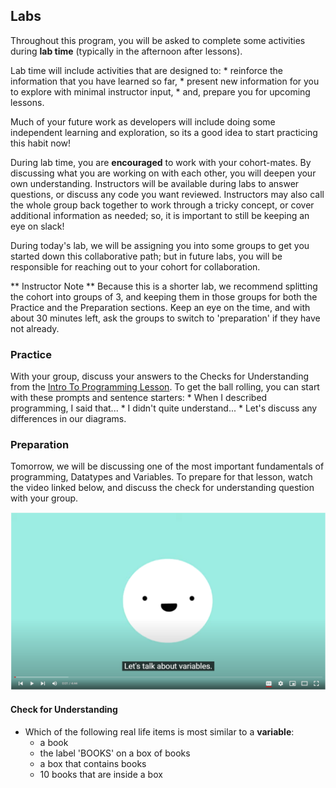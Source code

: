 ## Labs

Throughout this program, you will be asked to complete some activities during **lab time** (typically in the afternoon after lessons).  

Lab time will include activities that are designed to:
    * reinforce the information that you have learned so far,
    * present new information for you to explore with minimal instructor input,
    * and, prepare you for upcoming lessons.

Much of your future work as developers will include doing some independent learning and exploration, so its a good idea to start practicing this habit now!

During lab time, you are **encouraged** to work with your cohort-mates. By discussing what you are working on with each other, you will deepen your own understanding.  Instructors will be available during labs to answer questions, or discuss any code you want reviewed.  Instructors may also call the whole group back together to work through a tricky concept, or cover additional information as needed; so, it is important to still be keeping an eye on slack!

During today's lab, we will be assigning you into some groups to get you started down this collaborative path; but in future labs, you will be responsible for reaching out to your cohort for collaboration.

** Instructor Note ** Because this is a shorter lab, we recommend splitting the cohort into groups of 3, and keeping them in those groups for both the Practice and the Preparation sections.  Keep an eye on the time, and with about 30 minutes left, ask the groups to switch to 'preparation' if they have not already.

### Practice

With your group, discuss your answers to the Checks for Understanding from the [Intro To Programming Lesson](/lessons/mod1/introToProgramming.md#check-for-understanding).  To get the ball rolling, you can start with these prompts and sentence starters:
    * When I described programming, I said that...
    * I didn't quite understand...
    * Let's discuss any differences in our diagrams.

### Preparation

Tomorrow, we will be discussing one of the most important fundamentals of programming, Datatypes and Variables.  To prepare for that lesson, watch the video linked below, and discuss the check for understanding question with your group.

[![video image link](/images/Mod1/Labs/Variables_ProgrammingForBeginners.png)](https://www.youtube.com/watch?v=ghCbURMWBD8)

#### Check for Understanding
* Which of the following real life items is most similar to a **variable**:
    - a book
    - the label 'BOOKS' on a box of books
    - a box that contains books
    - 10 books that are inside a box


<!-- Like that we are having students do some combined learning + prep for future lessons here. I think it might be helpful to have a breakpoint in between the CFUs on Intro to Prrogramming and watching the video so that as a whole group/with instructor facilitation, we can practice some technical articulation and clear up any misunderstandings.  -->